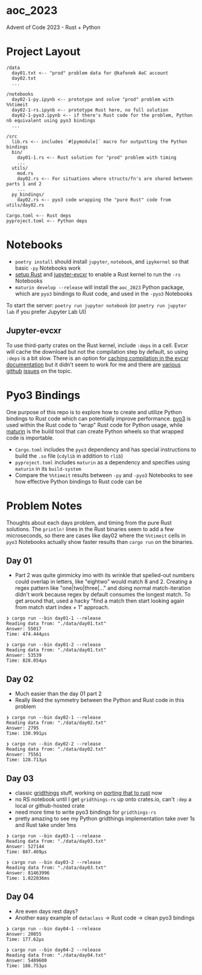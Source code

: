 # aoc_2023

Advent of Code 2023 - Rust + Python

# Project Layout

```
/data
  day01.txt <-- "prod" problem data for @kafonek AoC account
  day02.txt
  ...

/notebooks
  day02-1-py.ipynb <-- prototype and solve "prod" problem with %%timeit
  day02-1-rs.ipynb <-- prototype Rust here, no full solution
  day02-1-pyo3.ipynb <-- if there's Rust code for the problem, Python nb equivalent using pyo3 bindings
  ...

/src
  lib.rs <-- includes `#[pymodule]` macro for outputting the Python bindings
  bin/
    day01-1.rs <-- Rust solution for "prod" problem with timing
    ...
  utils/ 
    mod.rs
    day02.rs <-- For situations where structs/fn's are shared between parts 1 and 2 
    ...
  py_bindings/
    day02.rs <-- pyo3 code wrapping the "pure Rust" code from utils/day02.rs

Cargo.toml <-- Rust deps
pyproject.toml <-- Python deps
```

# Notebooks

- `poetry install` should install `jupyter`, `notebook`, and `ipykernel` so that basic `-py` Notebooks work
- [setup Rust](https://www.rust-lang.org/tools/install) and [jupyter-evcxr](https://crates.io/crates/evcxr_jupyter) to enable a Rust kernel to run the `-rs` Notebooks
- `maturin develop --release` will install the `aoc_2023` Python package, which are `pyo3` bindings to Rust code, and used in the `-pyo3` Notebooks

To start the server: `poetry run jupyter notebook` (or `poetry run jupyter lab` if you prefer Jupyter Lab UI)

## Jupyter-evcxr

To use third-party crates on the Rust kernel, include `:deps` in a cell. Evcxr will cache the download but not the compilation step by default, so using `:deps` is a bit slow. There is an option for [caching compilation in the evcxr documentation](https://github.com/evcxr/evcxr/blob/main/COMMON.md#caching) but it didn't seem to work for me and there are [various](https://github.com/evcxr/evcxr/issues/218) [github](https://github.com/evcxr/evcxr/issues/304) [issues](https://github.com/evcxr/evcxr/issues/319) on the topic. 

# Pyo3 Bindings

One purpose of this repo is to explore how to create and utilize Python bindings to Rust code which can potentially improve performance. [pyo3](https://pyo3.rs/v0.14.5/) is used within the Rust code to "wrap" Rust code for Python usage, while [maturin](https://github.com/PyO3/maturin) is the build tool that can create Python wheels so that wrapped code is importable.

- `Cargo.toml` includes the `pyo3` dependency and has special instructions to build the `.so` file (`cdylib` in addition to `rlib`)
- `pyproject.toml` includes `maturin` as a dependency and specifies using `maturin` in its `build-system`
- Compare the `%%timeit` results between `-py` and `-pyo3` Notebooks to see how effective Python bindings to Rust code can be

# Problem Notes

Thoughts about each days problem, and timing from the pure Rust solutions. The `println!` lines in the Rust binaries seem to add a few microseconds, so there are cases like day02 where the `%%timeit` cells in `pyo3` Notebooks actually show faster results than `cargo run` on the binaries.

## Day 01
 - Part 2 was quite gimmicky imo with its wrinkle that spelled-out numbers could overlap in letters, like "eightwo" would match 8 and 2. Creating a regex pattern like "one|two|three|..." and doing normal match-iteration didn't work because regex by default consumes the longest match. To get around that, used a hacky "find a match then start looking again from match start index + 1" approach.

 ```
 ❯ cargo run --bin day01-1 --release
Reading data from: "./data/day01.txt"
Answer: 55017
Time: 474.444µss

❯ cargo run --bin day01-2 --release
Reading data from: "./data/day01.txt"
Answer: 53539
Time: 828.054µs
```

## Day 02
 - Much easier than the day 01 part 2
 - Really liked the symmetry between the Python and Rust code in this problem

```
❯ cargo run --bin day02-1 --release
Reading data from: "./data/day02.txt"
Answer: 2795
Time: 130.991µs

❯ cargo run --bin day02-2 --release
Reading data from: "./data/day02.txt"
Answer: 75561
Time: 128.713µs
```

## Day 03
 - classic [gridthings](https://github.com/kafonek/gridthings) stuff, working on [porting that to rust](https://github.com/kafonek/gridthings-rs) now
 - no RS notebook until I get `gridthings-rs` up onto crates.io, can't `:dep` a local or github-hosted crate
 - need more time to write pyo3 bindings for `gridthings-rs`
 - pretty amazing to see my Python gridthings implementation take over 1s and Rust take under 1ms

 ```
 ❯ cargo run --bin day03-1 --release
Reading data from: "./data/day03.txt"
Answer: 527144
Time: 847.469µs

❯ cargo run --bin day03-2 --release
Reading data from: "./data/day03.txt"
Answer: 81463996
Time: 1.022036ms
```

## Day 04
 - Are even days rest days?
 - Another easy example of `dataclass` -> Rust code -> clean pyo3 bindings

```
❯ cargo run --bin day04-1 --release
Answer: 20855
Time: 177.62µs

❯ cargo run --bin day04-2 --release
Reading data from: "./data/day04.txt"
Answer: 5489600
Time: 186.753µs
```